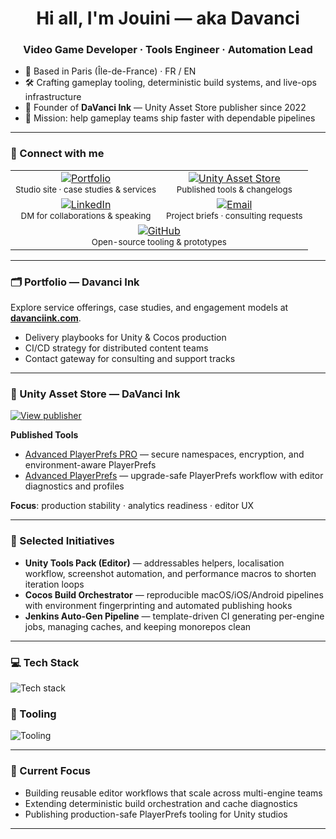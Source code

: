 <h1 align="center">Hi all, I'm Jouini — aka Davanci</h1>

<h3 align="center">Video Game Developer · Tools Engineer · Automation Lead</h3>

- 📍 Based in Paris (Île-de-France) · FR / EN
- 🛠 Crafting gameplay tooling, deterministic build systems, and live-ops infrastructure
- 🧭 Founder of **DaVanci Ink** — Unity Asset Store publisher since 2022
- 🚀 Mission: help gameplay teams ship faster with dependable pipelines

---

### 🤝 Connect with me

<table align="center">
  <tr>
    <td align="center">
      <a href="https://www.davanciink.com" target="_blank"><img src="https://img.shields.io/badge/Portfolio-davanciink.com-2563EB?style=for-the-badge&logo=googlechrome&logoColor=white" alt="Portfolio" /></a>
      <br /><sub>Studio site · case studies & services</sub>
    </td>
    <td align="center">
      <a href="https://assetstore.unity.com/publishers/78800" target="_blank"><img src="https://img.shields.io/badge/Unity%20Asset%20Store-DaVanci%20Ink-0f172a?style=for-the-badge&logo=unity&logoColor=white" alt="Unity Asset Store" /></a>
      <br /><sub>Published tools & changelogs</sub>
    </td>
  </tr>
  <tr>
    <td align="center">
      <a href="https://www.linkedin.com/in/jouini-meher" target="_blank"><img src="https://img.shields.io/badge/LinkedIn-jouini--meher-0a66c2?style=for-the-badge&logo=linkedin&logoColor=white" alt="LinkedIn" /></a>
      <br /><sub>DM for collaborations & speaking</sub>
    </td>
    <td align="center">
      <a href="mailto:meher.davanci@proton.me"><img src="https://img.shields.io/badge/Email-meher.davanci@proton.me-1f2937?style=for-the-badge&logo=protonmail&logoColor=white" alt="Email" /></a>
      <br /><sub>Project briefs · consulting requests</sub>
    </td>
  </tr>
  <tr>
    <td align="center" colspan="2">
      <a href="https://github.com/Davancimeher" target="_blank"><img src="https://img.shields.io/badge/GitHub-Davancimeher-111827?style=for-the-badge&logo=github&logoColor=white" alt="GitHub" /></a>
      <br /><sub>Open-source tooling & prototypes</sub>
    </td>
  </tr>
</table>

---

### 🗂 Portfolio — Davanci Ink

Explore service offerings, case studies, and engagement models at **[davanciink.com](https://www.davanciink.com)**.

- Delivery playbooks for Unity & Cocos production
- CI/CD strategy for distributed content teams
- Contact gateway for consulting and support tracks

---

### 🛒 Unity Asset Store — DaVanci Ink

<p>
  <a href="https://assetstore.unity.com/publishers/78800" target="_blank"><img src="https://img.shields.io/badge/View%20Publisher%20Profile-10B981?style=for-the-badge&logo=unity&logoColor=white" alt="View publisher" /></a>
</p>

**Published Tools**
- [Advanced PlayerPrefs PRO](https://assetstore.unity.com/packages/tools/utilities/advanced-playerprefs-pro-244725) — secure namespaces, encryption, and environment-aware PlayerPrefs
- [Advanced PlayerPrefs](https://assetstore.unity.com/packages/tools/utilities/advanced-playerprefs-243581) — upgrade-safe PlayerPrefs workflow with editor diagnostics and profiles

**Focus**: production stability · analytics readiness · editor UX

---

### 🚧 Selected Initiatives

- **Unity Tools Pack (Editor)** — addressables helpers, localisation workflow, screenshot automation, and performance macros to shorten iteration loops
- **Cocos Build Orchestrator** — reproducible macOS/iOS/Android pipelines with environment fingerprinting and automated publishing hooks
- **Jenkins Auto-Gen Pipeline** — template-driven CI generating per-engine jobs, managing caches, and keeping monorepos clean

---

### 💻 Tech Stack

<p align="left">
  <img src="https://skillicons.dev/icons?i=unity,cs,python,go,nodejs,ts,git,github" alt="Tech stack" />
</p>

### 🧰 Tooling

<p align="left">
  <img src="https://skillicons.dev/icons?i=jenkins,docker,vscode,visualstudio,idea,linux" alt="Tooling" />
</p>

---

### 🔭 Current Focus

- Building reusable editor workflows that scale across multi-engine teams
- Extending deterministic build orchestration and cache diagnostics
- Publishing production-safe PlayerPrefs tooling for Unity studios

---
